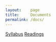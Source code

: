 ```yaml
---
layout:    page
title:     Documents
permalink: /docs/
---
```


<a href="http://goo.gl/CPlOcp" target="_blank">Syllabus</a>
<a href="http://goo.gl/IyyM1n" target="_blank">Readings</a>
